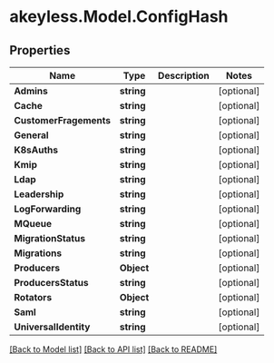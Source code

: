 # akeyless.Model.ConfigHash

## Properties

Name | Type | Description | Notes
------------ | ------------- | ------------- | -------------
**Admins** | **string** |  | [optional] 
**Cache** | **string** |  | [optional] 
**CustomerFragements** | **string** |  | [optional] 
**General** | **string** |  | [optional] 
**K8sAuths** | **string** |  | [optional] 
**Kmip** | **string** |  | [optional] 
**Ldap** | **string** |  | [optional] 
**Leadership** | **string** |  | [optional] 
**LogForwarding** | **string** |  | [optional] 
**MQueue** | **string** |  | [optional] 
**MigrationStatus** | **string** |  | [optional] 
**Migrations** | **string** |  | [optional] 
**Producers** | **Object** |  | [optional] 
**ProducersStatus** | **string** |  | [optional] 
**Rotators** | **Object** |  | [optional] 
**Saml** | **string** |  | [optional] 
**UniversalIdentity** | **string** |  | [optional] 

[[Back to Model list]](../README.md#documentation-for-models) [[Back to API list]](../README.md#documentation-for-api-endpoints) [[Back to README]](../README.md)

